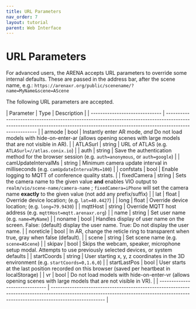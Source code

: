 ```yaml
---
title: URL Parameters
nav_order: 7
layout: tutorial
parent: Web Interface
---
```


# URL Parameters

For advanced users, the ARENA accepts URL parameters to override some internal defaults. These are passed in the address bar, after the scene name, e.g.:
`https://arenaxr.org/public/scenename/?name=MyName&scene=AScene`

The following URL parameters are accepted.

| Parameter | Type | Description |
| ------------------------------ | ----------------------------------------------------------------------------------------------------------------------------------------------------------------------------------- |
| armode | bool | Instantly enter AR mode, *and* Do not load models with hide-on-enter-ar (allows opening scenes with large models that are not visible in AR). |
| ATLASurl | string | URL of ATLAS (e.g. `ATLASurl=//atlas.conix.io`) |
| auth | string | Save the authentication method for the browser session (e.g. `auth=anonymous`, or `auth=google`) |
| camUpdateIntervalMs | string | Minimum camera update interval in milliseconds (e.g. `camUpdateIntervalMs=100`) |
| confstats | bool | Enable logging to MQTT of conference quality stats. |
| fixedCamera | string | Sets the camera name to the given value **and** enables VIO output to `realm/vio/scene-name/camera-name` ; `fixedCamera=iPhone` will set the camera name **exactly** to the given value (not add any prefix/suffix) |
| lat | float | Override device location; (e.g. `lat=40.4427`) |
| long | float | Override device location; (e.g. `long=79.9430`) |
| mqttHost | string | Override MQTT host address (e.g. `mqttHost=mqtt.arenaxr.org`) |
| name | string | Set user name (e.g. `name=MyName`) |
| noname | bool | Handles display of user name on the screen. False: (default) display the user name. True: Do not display the user name. |
| noreticle | bool | In AR, change the reticle ring to transparent when true, gray when false (default). |
| scene | string | Set scene name (e.g. `scene=AScene`) |
| skipav | bool | Skips the webcam, speaker, microphone setup modal. Attempts to use previously selected devices, or system defaults |
| startCoords | string | User starting x, y, z coordinates in the 3D environment (e.g. `startCoords=0,1.6,0`) |
| startLastPos | bool | User starts at the last position recorded on this browser (saved per heartbeat in localStorage) |
| vr | bool | Do not load models with hide-on-enter-vr (allows opening scenes with large models that are not visible in VR). |
| ------------------------------ | ----------------------------------------------------------------------------------------------------------------------------------------------------------------------------------- |
